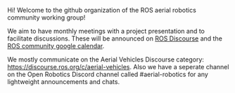 Hi! Welcome to the github organization of the ROS aerial robotics community working group!

We aim to have monthly meetings with a project presentation and to facilitate discussions. These will be announced on [ROS Discourse](https://discourse.ros.org/c/aerial-vehicles/14) and the [ROS community google calendar](https://calendar.google.com/calendar/embed?src=c_3fc5c4d6ece9d80d49f136c1dcd54d7f44e1acefdbe87228c92ff268e85e2ea0%40group.calendar.google.com&ctz=UTC).

We mostly communicate on the Aerial Vehicles Discourse category: https://discourse.ros.org/c/aerial-vehicles. Also we have a seperate channel on the Open Robotics Discord channel called #aerial-robotics for any lightweight announcements and chats.
